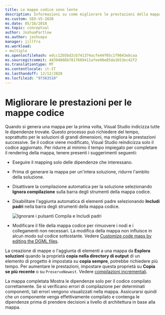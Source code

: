 ```yaml
---
title: Le mappe codice sono lente
description: Informazioni su come migliorare le prestazioni della mappa del codice e su come ridurre al minimo il tempo necessario per completare il rendering.
ms.custom: SEO-VS-2020
ms.date: 05/16/2018
ms.topic: conceptual
author: JoshuaPartlow
ms.author: joshuapa
manager: jillfra
ms.workload:
- multiple
ms.openlocfilehash: edcc12b5bd2cb741374acfe44f05c1f9043ebcaa
ms.sourcegitcommit: 4d394866b7817689411afee98e85da1653ec42f2
ms.translationtype: MT
ms.contentlocale: it-IT
ms.lasthandoff: 12/12/2020
ms.locfileid: "97363510"
---
```

# <a name="improve-performance-for-code-maps"></a>Migliorare le prestazioni per le mappe codice

Quando si genera una mappa per la prima volta, Visual Studio indicizza tutte le dipendenze trovate. Questo processo può richiedere del tempo, soprattutto per le soluzioni di grandi dimensioni, ma migliora le prestazioni successive. Se il codice viene modificato, Visual Studio reindicizza solo il codice aggiornato. Per ridurre al minimo il tempo impiegato per completare il rendering della mappa, tenere presenti i suggerimenti seguenti:

- Eseguire il mapping solo delle dipendenze che interessano.

- Prima di generare la mappa per un'intera soluzione, ridurre l'ambito della soluzione.

- Disattivare la compilazione automatica per la soluzione selezionando **Ignora compilazione** sulla barra degli strumenti della mappa codice.

- Disabilitare l'aggiunta automatica di elementi padre selezionando **Includi padri** nella barra degli strumenti della mappa codice.

   ![Ignorare i pulsanti Compila e Includi padri](../modeling/media/codemapsfilterskipbuildicons.png)

- Modificare il file della mappa codice per rimuovere i nodi e i collegamenti non necessari. La modifica della mappa non influisce in alcun modo sul codice sottostante. Vedere [Customize code maps by editing the DGML files](../modeling/customize-code-maps-by-editing-the-dgml-files.md).

La creazione di mappe o l'aggiunta di elementi a una mappa da **Esplora soluzioni** quando la proprietà **copia nella directory di output** di un elemento di progetto è impostata su **copia sempre**, potrebbe richiedere più tempo. Per aumentare le prestazioni, impostare questa proprietà su **Copia se più recente** o su `PreserveNewest`. Vedere [compilazioni incrementali](../msbuild/incremental-builds.md).

La mappa completata Mostra le dipendenze solo per il codice compilato correttamente. Se si verificano errori di compilazione per determinati componenti, tali errori vengono visualizzati nella mappa. Assicurarsi quindi che un componente venga effettivamente compilato e contenga le dipendenze prima di prendere decisioni a livello di architettura in base alla mappa.
